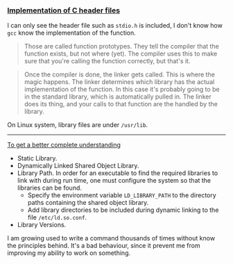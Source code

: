 ### [Implementation of C header files](https://stackoverflow.com/questions/5955309/implementation-of-c-header-files/5955370#5955370)
I can only see the header file such as `stdio.h` is included, I don't know how `gcc` know the implementation of the function.

> Those are called function prototypes. They tell the compiler that the function exists, but not where (yet). The compiler uses this to make sure that you're calling the function correctly, but that's it.

> Once the compiler is done, the linker gets called. This is where the magic happens. The linker determines which library has the actual implementation of the function. In this case it's probably going to be in the standard library, which is automatically pulled in. The linker does its thing, and your calls to that function are the handled by the library.

On Linux system, library files are under `/usr/lib`.   

---
[To get a better complete understanding](http://www.yolinux.com/TUTORIALS/LibraryArchives-StaticAndDynamic.html)

* Static Library.
* Dynamically Linked Shared Object Library.
* Library Path.
  In order for an executable to find the required libraries to link with during run time, one must configure the system so that the libraries can be found.
  * Specify the environment variable `LD_LIBRARY_PATH` to the directory paths containing the shared object library.
  * Add library directories to be included during dynamic linking to the file `/etc/ld.so.conf`.
* Library Versions.  

I am growing used to write a command thousands of times without know the principles behind. It's a bad behaviour, since it prevent me from improving my ability to work on something.

